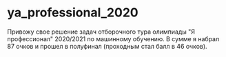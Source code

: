 # ya_professional_2020
Привожу свое решение задач отборочного тура олимпиады "Я профессионал" 2020/2021 по машинному обучению. В сумме я набрал 87 очков и прошел в полуфинал (проходным стал балл в 46 очков).
